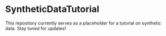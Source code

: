 # SyntheticDataTutorial

This repository currently serves as a placeholder for a tutorial on synthetic data. Stay tuned for updates!
